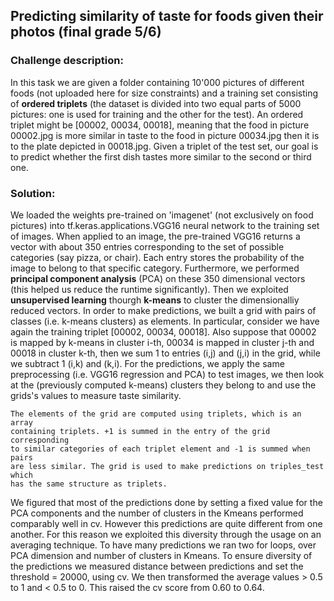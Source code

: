 ## Predicting similarity of taste for foods given their photos (final grade 5/6)

### Challenge description:

In this task we are given a folder containing 10'000 pictures of different foods (not uploaded here for size constraints) and a training set consisting of **ordered triplets** (the dataset is divided into two equal parts of 5000 pictures: one is used for training and the other for the test). An ordered triplet might be [00002, 00034, 00018], meaning that the food in picture 00002.jpg is more similar in taste to the food in picture 00034.jpg then it is to the plate depicted in 00018.jpg. Given a triplet of the test set, our goal is to predict whether the first dish tastes more similar to the second or third one.

### Solution:

We loaded the weights pre-trained on 'imagenet' (not exclusively on food pictures) into tf.keras.applications.VGG16 neural network to the training set of images. When applied to an image, the pre-trained VGG16 returns a vector with about 350 entries corresponding to the set of possible categories (say pizza, or chair). Each entry stores the probability of the image to belong to that specific category. Furthermore, we performed **principal component analysis** (PCA) on these 350 dimensional vectors (this helped us reduce the runtime significantly). Then we exploited **unsupervised learning** thourgh **k-means** to cluster the dimensionalliy reduced vectors. In order to make predictions, we built a grid with pairs of classes (i.e. k-means clusters) as elements. In particular, consider we have again the training triplet [00002, 00034, 00018]. Also suppose that 00002 is mapped by k-means in cluster i-th, 00034 is mapped in cluster j-th and 00018 in cluster k-th, then we sum 1 to entries (i,j) and (j,i) in the grid, while we subtract 1 (i,k) and (k,i). For the predictions, we apply the same preprocessing (i.e. VGG16 regression and PCA) to test images, we then look at the (previously computed k-means) clusters they belong to and use the grids's values to measure taste similarity.

    The elements of the grid are computed using triplets, which is an array 
    containing triplets. +1 is summed in the entry of the grid corresponding
    to similar categories of each triplet element and -1 is summed when pairs
    are less similar. The grid is used to make predictions on triples_test which
    has the same structure as triplets.

We figured that most of the predictions done by setting a fixed value for the PCA components 
and the number of clusters in the Kmeans performed comparably well in cv. However this predictions are quite
different from one another. For this reason we exploited this diversity through the usage on an
averaging technique. To have many predictions we ran two for loops, over PCA dimension and number of
clusters in Kmeans. To ensure diversity of the predictions we measured distance between predictions 
and set the threshold = 20000, using cv. We then transformed the average values > 0.5 to 1 and < 0.5 to 0. 
This raised the cv score from 0.60 to 0.64.
